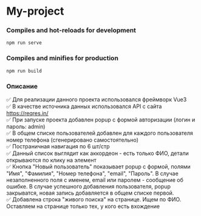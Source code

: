 # My-project

### Compiles and hot-reloads for development
```
npm run serve
```

### Compiles and minifies for production
```
npm run build
```

### Описание

:white_check_mark: Для реализации данного проекта использовался фреймворк Vue3    
:white_check_mark: В качестве источника данных использовался API с сайта https://reqres.in/    
:white_check_mark: При запуске проекта добавлен popup с формой авторизации (логин и пароль: admin)    
:white_check_mark: В общем списке пользователей добавлен для каждого пользователя номер телефона (сгенерировано самостоятельно)    
:white_check_mark: Постраничная навигация по 6 шт/стр    
:white_check_mark: Данный список выглядит как аккордеон - есть только ФИО, детали открываются по клику на элемент    
:white_check_mark: Кнопка "Новый пользователь" показывает popup с формой, полями "Имя", "Фамилия", "Номер телефона", "email", "Пароль". В случае незаполненного поля с именем, email или паролем - сообщение об ошибке. В случае успешного добавления пользователя, popup закрыватся, новая запись добавляется в общем списке первой.    
:white_check_mark: Добавлена строка "живого поиска" на странице. Ищем по ФИО. Оставляем на странице только тех, у кого есть вхождение      